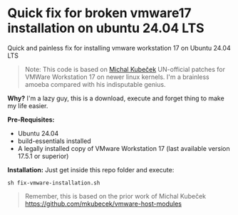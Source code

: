 
#  Quick fix for broken vmware17 installation on ubuntu 24.04 LTS

Quick and painless fix for installing vmware workstation 17 on Ubuntu 24.04 LTS

> Note: This code is based on [Michal
> Kubeček](https://github.com/mkubecek) UN-official patches for VMWare
> Workstation 17 on newer linux kernels. I'm a brainless amoeba compared
> with his indisputable genius.

**Why?**
I'm a lazy guy, this is a download, execute and forget thing to make my life easier.

**Pre-Requisites:**

 - Ubuntu 24.04
 - build-essentials installed
 - A legally installed copy of VMware Workstation 17 (last available version 17.5.1 or superior)

**Installation:**
Just get inside this repo folder and execute:

    sh fix-vmware-installation.sh

> Remember, this is based on the prior work of Michal Kubeček
> https://github.com/mkubecek/vmware-host-modules
